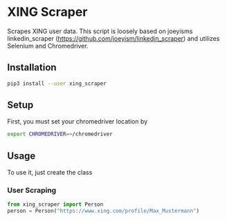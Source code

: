 # XING Scraper
Scrapes XING user data. This script is loosely based on joeyisms linkedin_scraper (https://github.com/joeyism/linkedin_scraper) and utilizes Selenium and Chromedriver.

## Installation

```bash
pip3 install --user xing_scraper
```

## Setup
First, you must set your chromedriver location by

```bash
export CHROMEDRIVER=~/chromedriver
```

## Usage
To use it, just create the class

### User Scraping

```python
from xing_scraper import Person
person = Person("https://www.xing.com/profile/Max_Mustermann")
```
